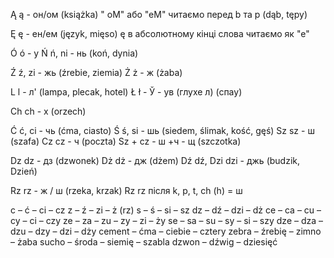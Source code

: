Ą ą - он/ом (książka)
" оМ" або "еМ" читаємо перед b та p (dąb, tępy)

Ę ę - ен/ем (język, mięso)
ę в абсолютному кінці слова читаємо як "е"

Ó ó - у
Ń ń, ni - нь (koń, dynia)

Ź ź, zi - жь (źrebie, ziemia)
Ż ż - ж (żaba)

L l - л' (lampa, plecak, hotel)
Ł ł - Ў - ув (глухе л) (спау) 

Ch ch - х (orzech)

Ć ć, ci - чь (ćma, ciasto)
Ś ś, si - шь (siedem, ślimak, kość, gęś)
Sz sz - ш (szafa)
Cz cz - ч (poczta)
Sz + cz - ш +ч - щ (szczotka)

Dz dz - дз (dzwonek)
Dż dż - дж (dżem)
Dź dź, Dzi dzi - джь (budzik, Dzień)


Rz rz - ж / ш (rzeka, krzak)
Rz rz після k, p, t, ch (h) = ш

c – ć – ci – cz 
z – ź – zi – ż (rz) 
s – ś – si – sz 
dz – dź – dzi – dż 
ce – ca – cu – cy – ci – czy 
ze – za – zu – zy – zi – ży 
se – sa – su – sy – si – szy 
dze – dza – dzu – dzy – dzi – dży 
cement – ćma – ciebie – cztery 
zebra – źrebię – zimno – żaba 
sucho – środa – siemię – szabla 
dzwon – dźwig – dziesięć










